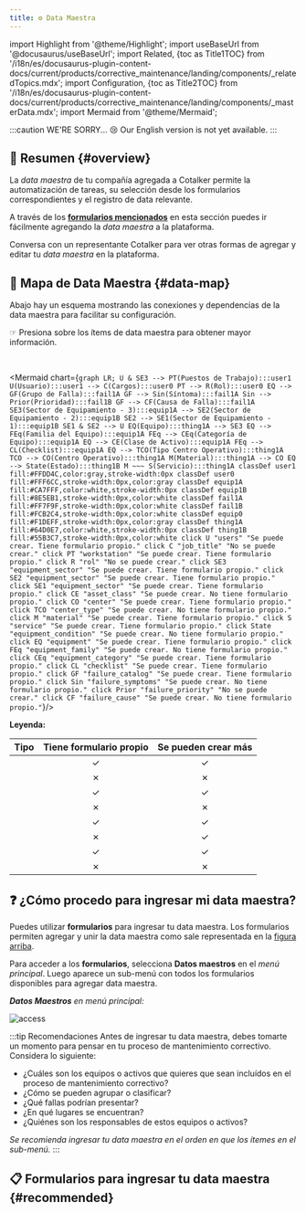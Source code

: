 ```yaml
---
title: ⚙️ Data Maestra
---
```


import Highlight from '@theme/Highlight';
import useBaseUrl from '@docusaurus/useBaseUrl'; 
import Related, {toc as Title1TOC} from '/i18n/es/docusaurus-plugin-content-docs/current/products/corrective_maintenance/landing/components/_relatedTopics.mdx'; 
import Configuration, {toc as Title2TOC} from '/i18n/es/docusaurus-plugin-content-docs/current/products/corrective_maintenance/landing/components/_masterData.mdx'; 
import Mermaid from '@theme/Mermaid';

:::caution WE'RE SORRY... 😢
Our English version is not yet available.
:::

## 📌 Resumen {#overview}
La _data maestra_ de tu compañía agregada a Cotalker permite la automatización de tareas, su selección desde los formularios correspondientes y el registro de data relevante.

A través de los [**formularios mencionados**](#forms) en esta sección puedes ir fácilmente agregando la _data maestra_ a la plataforma.

Conversa con un representante Cotalker para ver otras formas de agregar y editar tu _data maestra_ en la plataforma.

## 📍 Mapa de Data Maestra {#data-map}
Abajo hay un esquema mostrando las conexiones y dependencias de la data maestra para facilitar su configuración.

<div className="align-center">

<span className="badge badge--warning">☞ Presiona sobre los ítems de data maestra para obtener mayor información.</span>

</div>
<br/>

<Mermaid chart={`
    graph LR;
        U & SE3 --> PT(Puestos de Trabajo):::user1
        U(Usuario):::user1 --> C(Cargos):::user0
        PT --> R(Rol):::user0
        EQ --> GF(Grupo de Falla):::fail1A
        GF --> Sin(Síntoma):::fail1A
        Sin --> Prior(Prioridad):::fail1B
        GF --> CF(Causa de Falla):::fail1A
        SE3(Sector de Equipamiento - 3):::equip1A --> SE2(Sector de Equipamiento - 2):::equip1B
        SE2 --> SE1(Sector de Equipamiento - 1):::equip1B
        SE1 & SE2 --> U
        EQ(Equipo):::thing1A --> SE3
        EQ --> FEq(Familia del Equipo):::equip1A
        FEq --> CEq(Categoría de Equipo):::equip1A
        EQ --> CE(Clase de Activo):::equip1A
        FEq --> CL(Checklist):::equip1A
        EQ --> TCO(Tipo Centro Operativo):::thing1A
        TCO --> CO(Centro Operativo):::thing1A
        M(Material):::thing1A --> CO
        EQ --> State(Estado):::thing1B
        M ~~~ S(Servicio):::thing1A
        classDef user1 fill:#FFDD4C,color:gray,stroke-width:0px
        classDef user0 fill:#FFF6CC,stroke-width:0px,color:gray
        classDef equip1A fill:#CA7FFF,color:white,stroke-width:0px
        classDef equip1B fill:#8E5EB1,stroke-width:0px,color:white
        classDef fail1A fill:#FF7F9F,stroke-width:0px,color:white
        classDef fail1B fill:#FCB2C4,stroke-width:0px,color:white
        classDef equip0 fill:#F1DEFF,stroke-width:0px,color:gray
        classDef thing1A fill:#64D0E7,color:white,stroke-width:0px
        classDef thing1B fill:#55B3C7,stroke-width:0px,color:white
        click U "users" "Se puede crear. Tiene formulario propio."
        click C "job_title" "No se puede crear."
        click PT "workstation" "Se puede crear. Tiene formulario propio."
        click R "rol" "No se puede crear."
        click SE3 "equipment_sector" "Se puede crear. Tiene formulario propio."
        click SE2 "equipment_sector" "Se puede crear. Tiene formulario propio."
        click SE1 "equipment_sector" "Se puede crear. Tiene formulario propio."
        click CE "asset_class" "Se puede crear. No tiene formulario propio."
        click CO "center" "Se puede crear. Tiene formulario propio."
        click TCO "center_type" "Se puede crear. No tiene formulario propio."
        click M "material" "Se puede crear. Tiene formulario propio."
        click S "service" "Se puede crear. Tiene formulario propio."
        click State "equipment_condition" "Se puede crear. No tiene formulario propio."
        click EQ "equipment" "Se puede crear. Tiene formulario propio."
        click FEq "equipment_family" "Se puede crear. No tiene formulario propio."
        click CEq "equipment_category" "Se puede crear. Tiene formulario propio."
        click CL "checklist" "Se puede crear. Tiene formulario propio."
        click GF "failure_catalog" "Se puede crear. Tiene formulario propio."
        click Sin "failure_symptoms" "Se puede crear. No tiene formulario propio."
        click Prior "failure_priority" "No se puede crear."
        click CF "failure_cause" "Se puede crear. No tiene formulario propio."
`}/>

<div className="align-center small_text">

**Leyenda:**

Tipo | Tiene formulario propio | Se pueden crear más
:---: | :---: | :---:
<Highlight text="Relacionado con Usuarios" color="#FFDD4C" textcolor="gray"/> | ✓ | ✓ 
<Highlight text="Relacionado con Usuarios" color="#FFF6CC" textcolor="gray"/> | ✗ | ✗ 
<Highlight text="Relacionado con Fallas" color="#FF7F9F" textcolor="white"/> | ✓ | ✓
<Highlight text="Relacionado con Fallas" color="#FCB2C4" textcolor="white"/> | ✗ | ✗
<Highlight text="Relacionado con Equipos" color="#CA7FFF" textcolor="white"/> | ✓ | ✓
<Highlight text="Relacionado con Equipos" color="#8E5EB1" textcolor="white"/> | ✗ | ✓
<Highlight text="Relacionado con Activos" color="#64D0E7" textcolor="white"/> | ✓ | ✓
<Highlight text="Relacionado con Activos" color="#55B3C7" textcolor="white"/> | ✗ | ✗


</div>


## ❓ ¿Cómo procedo para ingresar mi data maestra?
Puedes utilizar **formularios** para ingresar tu data maestra. Los formularios permiten agregar y unir la data maestra como sale representada en la [figura arriba](#data-map).

Para acceder a los **formularios**, selecciona **Datos maestros** en el _menú principal_. Luego aparece un sub-menú con todos los formularios disponibles para agregar data maestra. 

_**Datos Maestros** en menú principal:_

<div className="margin-left--lg img_sizing">

![access](/img/productos_es/product_master_data_00.png)

</div>

:::tip Recomendaciones
Antes de ingresar tu data maestra, debes tomarte un momento para pensar en tu proceso de mantenimiento correctivo. Considera lo siguiente:
- ¿Cuáles son los equipos o activos que quieres que sean incluídos en el proceso de mantenimiento correctivo?
- ¿Cómo se pueden agrupar o clasificar?
- ¿Qué fallas podrían presentar?
- ¿En qué lugares se encuentran?
- ¿Quiénes son los responsables de estos equipos o activos?

_Se recomienda ingresar tu data maestra en el orden en que los ítemes en el sub-menú._
:::

## 📋 Formularios para ingresar tu data maestra {#recommended}

<Configuration/>